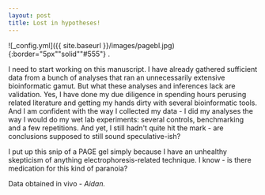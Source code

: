 ```yaml
---
layout: post
title: Lost in hypotheses!
---
```


![_config.yml]({{ site.baseurl }}/images/pagebl.jpg){:border="5px""solid""#555"} . 

<p align="justify">
  
I need to start working on this manuscript. I have already gathered sufficient data from a bunch of analyses that ran an unnecessarily extensive bioinformatic gamut. But what these analyses and inferences lack are validation. Yes, I have done my due diligence in spending hours perusing related literature and getting my hands dirty with several bioinformatic tools. And I am confident with the way I collected my data - I did my analyses the way I would do my wet lab experiments: several controls, benchmarking and a few repetitions. And yet, I still hadn't quite hit the mark - are conclusions supposed to still sound speculative-ish? 
  
 </p>
  
<p align="justify">
  
I put up this snip of a PAGE gel simply because I have an unhealthy skepticism of anything electrophoresis-related technique. I know - is there medication for this kind of paranoia?

</p>

<p> Data obtained in vivo - <em> Aidan. </em> </p>
